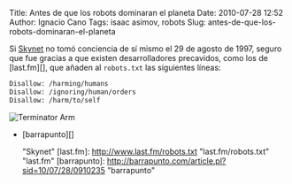 Title: Antes de que los robots dominaran el planeta
Date: 2010-07-28 12:52
Author: Ignacio Cano
Tags: isaac asimov, robots
Slug: antes-de-que-los-robots-dominaran-el-planeta

Si [Skynet][] no tomó conciencia de sí mismo el 29 de agosto de 1997,
seguro que fue gracias a que existen desarrolladores precavidos, como
los de [last.fm][], que añaden al `robots.txt` las siguientes líneas:

```bash
Disallow: /harming/humans
Disallow: /ignoring/human/orders
Disallow: /harm/to/self
```

![Terminator Arm]({static}/images/terminator_sideshow_endo_arm-208x300.jpg)

- [barrapunto][]

  [Skynet]: http://es.wikipedia.org/wiki/Skynet_(Terminator) "Skynet"
    "Skynet"
  [last.fm]: http://www.last.fm/robots.txt "last.fm/robots.txt"
    "last.fm"
  [barrapunto]: http://barrapunto.com/article.pl?sid=10/07/28/0910235
    "barrapunto"
